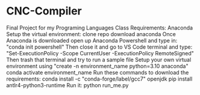 # CNC-Compiler
Final Project for my Programing Languages Class
Requirements:
Anaconda
Setup the virtual environment:
clone repo
download anaconda
Once Anaconda is downloaded open up Anaconda Powershell and type in: "conda init powershell"
Then close it and go to VS Code terminal and type: "Set-ExecutionPolicy -Scope CurrentUser -ExecutionPolicy RemoteSigned"
Then trash that terminal and try to run a sample file
Setup your own virtual environment using "create -n environment_name python=3.10 anaconda"
conda activate environment_name
Run these commands to download the requirements:
conda install -c "conda-forge/label/gcc7" openjdk
pip install antlr4-python3-runtime
Run it:
python run_me.py
